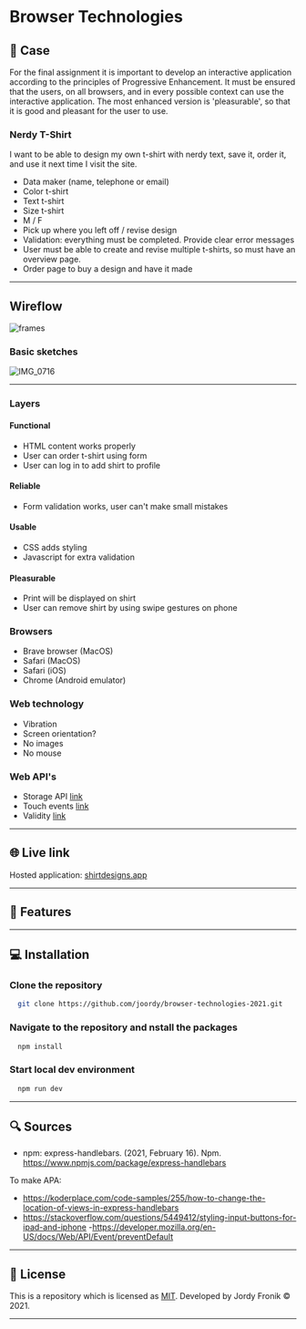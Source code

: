 # Browser Technologies

## 🔦 **Case**

For the final assignment it is important to develop an interactive application according to the principles of Progressive Enhancement. It must be ensured that the users, on all browsers, and in every possible context can use the interactive application. The most enhanced version is 'pleasurable', so that it is good and pleasant for the user to use.

### **Nerdy T-Shirt**

I want to be able to design my own t-shirt with nerdy text, save it, order it, and use it next time I visit the site.

- Data maker (name, telephone or email)
- Color t-shirt
- Text t-shirt
- Size t-shirt
- M / F
- Pick up where you left off / revise design
- Validation: everything must be completed. Provide clear error messages
- User must be able to create and revise multiple t-shirts, so must have an overview page.
- Order page to buy a design and have it made

---

## **Wireflow**

![frames](https://user-images.githubusercontent.com/48051912/112219775-bf886e00-8c25-11eb-8b61-45294b77576f.png)

### **Basic sketches**

![IMG_0716](https://user-images.githubusercontent.com/48051912/111471911-b54c0880-8729-11eb-93fd-daf6b4a49948.jpg)

---

### **Layers**

#### **Functional**

- HTML content works properly
- User can order t-shirt using form
- User can log in to add shirt to profile

#### **Reliable**

- Form validation works, user can't make small mistakes

#### **Usable**

- CSS adds styling
- Javascript for extra validation

#### **Pleasurable**

- Print will be displayed on shirt
- User can remove shirt by using swipe gestures on phone

### **Browsers**

- Brave browser (MacOS)
- Safari (MacOS)
- Safari (iOS)
- Chrome (Android emulator)

### **Web technology**

- Vibration
- Screen orientation?
- No images
- No mouse

### **Web API's**

- Storage API [link](https://developer.mozilla.org/en-US/docs/Web/API/Storage_API)
- Touch events [link](https://developer.mozilla.org/en-US/docs/Web/API/Touch_events)
- Validity [link](https://developer.mozilla.org/en-US/docs/Web/API/Constraint_validation)

---

## 🌐 **Live link**

Hosted application: [shirtdesigns.app](https://shirtdesigns.herokuapp.com/)

---

## 🚀 **Features**

---

## 💻 **Installation**

### Clone the repository

```bash
  git clone https://github.com/joordy/browser-technologies-2021.git
```

### Navigate to the repository and nstall the packages

```bash
  npm install
```

### Start local dev environment

```bash
  npm run dev
```

---

## 🔍 **Sources**

- npm: express-handlebars. (2021, February 16). Npm. https://www.npmjs.com/package/express-handlebars

To make APA:

- https://koderplace.com/code-samples/255/how-to-change-the-location-of-views-in-express-handlebars
- https://stackoverflow.com/questions/5449412/styling-input-buttons-for-ipad-and-iphone -https://developer.mozilla.org/en-US/docs/Web/API/Event/preventDefault

---

## 🔐 **License**

This is a repository which is licensed as [MIT](https://github.com/joordy/progressive-web-apps-2021/blob/master/LICENSE). Developed by Jordy Fronik ©️ 2021.

---

<!-- Add a link to your live demo in Github Pages 🌐-->

<!-- ☝️ replace this description with a description of your own work -->

<!-- replace the code in the /docs folder with your own, so you can showcase your work with GitHub Pages 🌍 -->

<!-- Add a nice poster image here at the end of the week, showing off your shiny frontend 📸 -->

<!-- Maybe a table of contents here? 📚 -->

<!-- How about a section that describes how to install this project? 🤓 -->

<!-- ...but how does one use this project? What are its features 🤔 -->

<!-- What external data source is featured in your project and what are its properties 🌠 -->

<!-- Maybe a checklist of done stuff and stuff still on your wishlist? ✅ -->

<!-- How about a license here? 📜 (or is it a licence?) 🤷 -->
